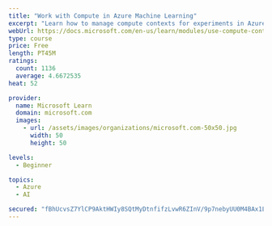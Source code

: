 ```yaml
---
title: "Work with Compute in Azure Machine Learning"
excerpt: "Learn how to manage compute contexts for experiments in Azure Machine Learning."
webUrl: https://docs.microsoft.com/en-us/learn/modules/use-compute-contexts-in-aml/
type: course
price: Free
length: PT45M
ratings:
  count: 1136
  average: 4.6672535
heat: 52

provider:
  name: Microsoft Learn
  domain: microsoft.com
  images:
    - url: /assets/images/organizations/microsoft.com-50x50.jpg
      width: 50
      height: 50

levels:
  - Beginner

topics:
  - Azure
  - AI

secured: "fBhUcvsZ7YlCP9AktHWIy8SQtMyDtnfifzLvwR6ZInV/9p7nebyUU0M4BAx1LRvkPz2dBuFwaqovThf2lPrShW5wS8lmeQa9ZDTs2HtNTdUrvOVtpM3jv2ydtYgqNEIGRZS/q4qEWPnqjrUs68Lejoo21BWpWgb6r/DmAIOnqVIJeX0GxcfdKcCZhd9EuiF8nNm1AW2GZuiIBwpCVK2+VAvp4wZZWJ8kpEkJleNF54IEBpM8T8/asWxiMzT0sm6exmPskAX+gFUrbGtxz7f8nsHA5ID8QFTYMZjjTxB1HSAp1ZXDj2d0iAk+s3o3RYj5tATODz5wUq+Jbt5NCdB3BGn3hKsb0+fRDS8efxscypcBrXRONtcyQ2u5JRbULZPYU7xG+OMYCoxgprJB+/1u51VS6tAwoUsHF+hANwlVcSs=;vEJFffj8OUjYNEkXK6AWSg=="
---
```


